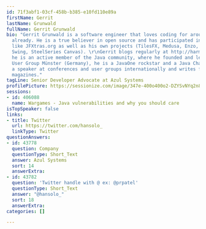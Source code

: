 ```yaml
---
id: 71f3abf1-03cf-458b-b385-e10fd110e89a
firstName: Gerrit
lastName: Grunwald
fullName: Gerrit Grunwald
bio: "Gerrit Grunwald is a software engineer that loves coding for around 40 years
  already. He is a true believer in open source and has participated in popular projects
  like JFXtras.org as well as his own projects (TilesFX, Medusa, Enzo, SteelSeries
  Swing, SteelSeries Canvas). \r\nGerrit blogs regularly at http://harmonic-code.org,
  he is an active member of the Java community, where he founded and leads the Java
  User Group Münster (Germany), he is a JavaOne rockstar and a Java Champion. He is
  a speaker at conferences and user groups internationally and writes for several
  magazines."
tagLine: Senior Developer Advocate at Azul Systems
profilePicture: https://sessionize.com/image/347e-400o400o2-DZYSvNYq2n8gn4Qzy9FnQs.png
sessions:
- id: 406088
  name: Wargames - Java vulnerabilities and why you should care
isTopSpeaker: false
links:
- title: Twitter
  url: https://twitter.com/hansolo_
  linkType: Twitter
questionAnswers:
- id: 43778
  question: Company
  questionType: Short_Text
  answer: Azul Systems
  sort: 14
  answerExtra: 
- id: 43782
  question: 'Twitter handle with @ ex: @prpatel'
  questionType: Short_Text
  answer: "@hansolo_"
  sort: 18
  answerExtra: 
categories: []

---
```

